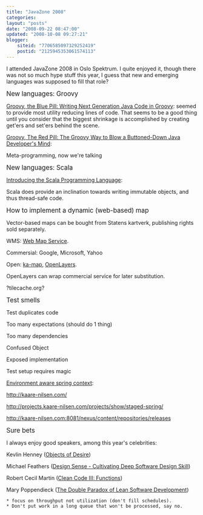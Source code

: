```yaml
---
title: "JavaZone 2008"
categories: 
layout: "posts"
date: "2008-09-22 08:47:00"
updated: "2008-10-08 09:27:21"
blogger:
    siteid: "7706585097329252419"
    postid: "2125945353061574113"
---
```


I attended JavaZone 2008 in Oslo Spektrum. I quite enjoyed it, though there was not so much hype stuff this year, I guess that new and emerging languages was supposed to fill that role?

<big>New languages: Groovy</big>

<a href='http://javazone.no/incogito/session/Groovy%2C+the+Blue+Pill%3A+Writing+Next+Generation+Java+Code+in+Groovy.html'>Groovy, the Blue Pill: Writing Next Generation Java Code in Groovy</a>:
seemed to provide most utility reducing lines of code. That seems to be a good thing until you consider that the biggest shrinkage is accomplished by creating get'ers and set'ers behind the scene.

<a href='http://javazone.no/incogito/session/Groovy%2C+The+Red+Pill%3A+The+Groovy+Way+to+Blow+a+Buttoned-Down+Java+Developer%27s+Mind.html'>Groovy, The Red Pill: The Groovy Way to Blow a Buttoned-Down Java Developer's Mind</a>:

Meta-programming, now we're talking

<big>New languages: Scala</big>

<a href='http://javazone.no/incogito/session/Introducing+the+Scala+Programming+Language.html'>Introducing the Scala Programming Language</a>:

Scala does provide an inclination towards writing immutable objects, and thus thread-safe code.

<big>How to implement a dynamic (web-based) map</big>

Vector-based maps can be bought from Statens kartverk, publishing rights sold separately.

WMS: <a href='http://en.wikipedia.org/wiki/Web_Map_Service'>Web Map Service</a>.

Commersial: Google, Microsoft, Yahoo

Open: <a href='http://ka-map.maptools.org/'>ka-map</a>, <a href='http://en.wikipedia.org/wiki/OpenLayers'>OpenLayers</a>.

OpenLayers can wrap commercial service for later substitution.

?tilecache.org?

<big>Test smells</big>

Test duplicates code

Too many expectations (should do 1 thing)

Too many dependencies

Confused Object

Exposed implementation

Test setup requires magic

<a href='http://javazone.no/incogito/session/Environment+aware+spring+context.html'>Environment aware spring context</a>:

http://kaare-nilsen.com/

http://projects.kaare-nilsen.com/projects/show/staged-spring/

http://kaare-nilsen.com:8081/nexus/content/repositories/releases

<big>Sure bets</big>

I always enjoy good speakers, among this year's celebrities:

Kevlin Henney (<a href='http://javazone.no/incogito/session/Objects+of+Desire.html'>Objects of Desire</a>)

Michael Feathers (<a href='http://javazone.no/incogito/session/Design+Sense+-+Cultivating+Deep+Software+Design+Skill.html'>Design Sense - Cultivating Deep Software Design Skill</a>)

Robert Cecil Martin (<a href='http://javazone.no/incogito/session/Clean+Code+III%3A+Functions.html'>Clean Code III: Functions</a>)

Mary Poppendieck (<a href='http://javazone.no/incogito/session/The+Double+Paradox+of+Lean+Software+Development.html'>The Double Paradox of Lean Software Development</a>)

	* focus on throughput not utilization (don't fill schedules).
	* Don't put work in a long queue that won't be processed, say no.

